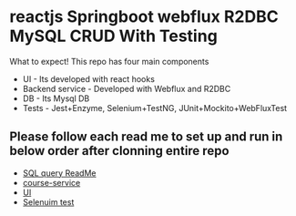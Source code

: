 # reactjs Springboot webflux R2DBC MySQL CRUD With Testing

What to expect! This repo has four main components
- UI - Its developed with react hooks
- Backend service - Developed with Webflux and R2DBC 
- DB - Its Mysql DB
- Tests - Jest+Enzyme, Selenium+TestNG, JUnit+Mockito+WebFluxTest

## Please follow each read me to set up and run in below order after clonning entire repo

- [SQL query ReadMe](https://github.com/inallib/reactjs-Springboot-webflux-R2DBC-MySQL-CRUD-With-Testing/blob/main/SQL/README.md)
- [course-service](https://github.com/inallib/reactjs-Springboot-webflux-R2DBC-MySQL-CRUD-With-Testing/blob/main/courses-service/README.md)
- [UI](https://github.com/inallib/reactjs-Springboot-webflux-R2DBC-MySQL-CRUD-With-Testing/blob/main/ui/README.md)
- [Selenuim test](https://github.com/inallib/reactjs-Springboot-webflux-R2DBC-MySQL-CRUD-With-Testing/blob/main/selenium-test/README.md)
